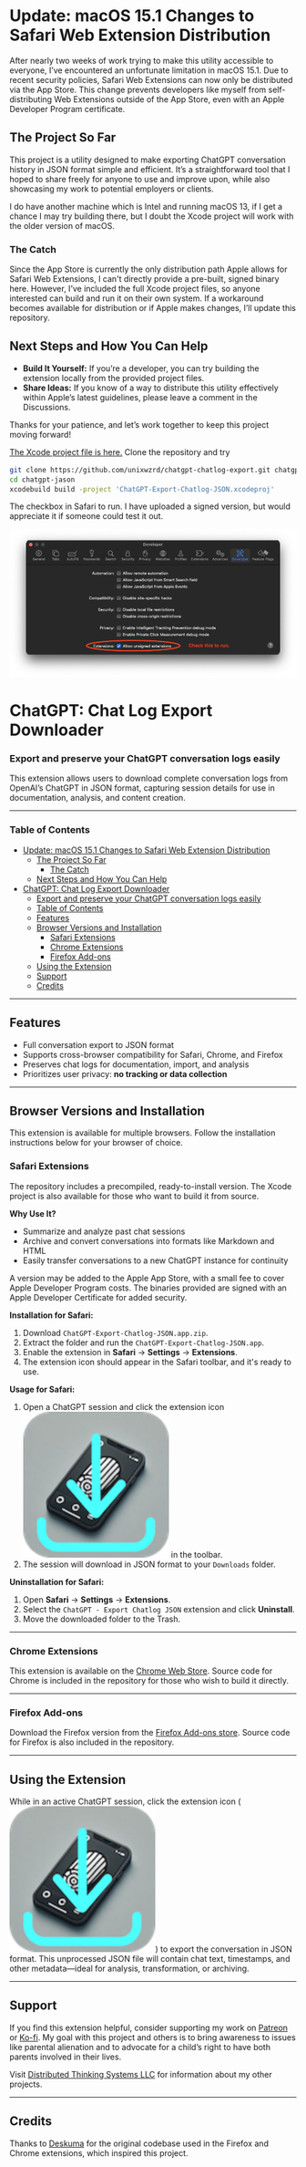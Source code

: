 # Update: macOS 15.1 Changes to Safari Web Extension Distribution

After nearly two weeks of work trying to make this utility accessible to everyone, I’ve encountered an unfortunate limitation in macOS 15.1. Due to recent security policies, Safari Web Extensions can now only be distributed via the App Store. This change prevents developers like myself from self-distributing Web Extensions outside of the App Store, even with an Apple Developer Program certificate.

## The Project So Far

This project is a utility designed to make exporting ChatGPT conversation history in JSON format simple and efficient. It’s a straightforward tool that I hoped to share freely for anyone to use and improve upon, while also showcasing my work to potential employers or clients.

I do have another machine which is Intel and running macOS 13, if I get a chance I may try building there, but I doubt the Xcode project will work with the older version of macOS.

### The Catch

Since the App Store is currently the only distribution path Apple allows for Safari Web Extensions, I can't directly provide a pre-built, signed binary here. However, I’ve included the full Xcode project files, so anyone interested can build and run it on their own system. If a workaround becomes available for distribution or if Apple makes changes, I’ll update this repository.

## Next Steps and How You Can Help

- **Build It Yourself:** If you’re a developer, you can try building the extension locally from the provided project files. 
- **Share Ideas:** If you know of a way to distribute this utility effectively within Apple’s latest guidelines, please leave a comment in the Discussions.
  
Thanks for your patience, and let’s work together to keep this project moving forward!

[The Xcode project file is here.](https://github.com/unixwzrd/chatgpt-chatlog-export/tree/main/ChatGPT%20Export%20JSON%20Chatlogs) Clone the repository and try
  ```bash
  git clone https://github.com/unixwzrd/chatgpt-chatlog-export.git chatgpt-jason
  cd chatgpt-jason
  xcodebuild build -project 'ChatGPT-Export-Chatlog-JSON.xcodeproj'
  ```

  The checkbox in Safari to run.  I have uploaded a signed version, but would appreciate it if someone could test it out.

  ![Screenshot of Safari Extension menu item and downloaded JSON file](graphics/Screenshot%202024-11-06%20at%2012.46.30.png)

# ChatGPT: Chat Log Export Downloader

### Export and preserve your ChatGPT conversation logs easily

This extension allows users to download complete conversation logs from OpenAI’s ChatGPT in JSON format, capturing session details for use in documentation, analysis, and content creation.

---

### Table of Contents

- [Update: macOS 15.1 Changes to Safari Web Extension Distribution](#update-macos-151-changes-to-safari-web-extension-distribution)
  - [The Project So Far](#the-project-so-far)
    - [The Catch](#the-catch)
  - [Next Steps and How You Can Help](#next-steps-and-how-you-can-help)
- [ChatGPT: Chat Log Export Downloader](#chatgpt-chat-log-export-downloader)
    - [Export and preserve your ChatGPT conversation logs easily](#export-and-preserve-your-chatgpt-conversation-logs-easily)
    - [Table of Contents](#table-of-contents)
  - [Features](#features)
  - [Browser Versions and Installation](#browser-versions-and-installation)
    - [Safari Extensions](#safari-extensions)
    - [Chrome Extensions](#chrome-extensions)
    - [Firefox Add-ons](#firefox-add-ons)
  - [Using the Extension](#using-the-extension)
  - [Support](#support)
  - [Credits](#credits)

---

## Features

- Full conversation export to JSON format
- Supports cross-browser compatibility for Safari, Chrome, and Firefox
- Preserves chat logs for documentation, import, and analysis
- Prioritizes user privacy: **no tracking or data collection**

---

## Browser Versions and Installation

This extension is available for multiple browsers. Follow the installation instructions below for your browser of choice.

### Safari Extensions

The repository includes a precompiled, ready-to-install version. The Xcode project is also available for those who want to build it from source.

**Why Use It?**

- Summarize and analyze past chat sessions
- Archive and convert conversations into formats like Markdown and HTML
- Easily transfer conversations to a new ChatGPT instance for continuity

A version may be added to the Apple App Store, with a small fee to cover Apple Developer Program costs. The binaries provided are signed with an Apple Developer Certificate for added security.

**Installation for Safari:**

1. Download `ChatGPT-Export-Chatlog-JSON.app.zip`.
2. Extract the folder and run the `ChatGPT-Export-Chatlog-JSON.app`.
3. Enable the extension in **Safari** -> **Settings** -> **Extensions**.
4. The extension icon should appear in the Safari toolbar, and it's ready to use.

**Usage for Safari:**

1. Open a ChatGPT session and click the extension icon ![download icon](./icons/download-icon.svg) in the toolbar.
2. The session will download in JSON format to your `Downloads` folder.

**Uninstallation for Safari:**

1. Open **Safari** -> **Settings** -> **Extensions**.
2. Select the `ChatGPT - Export Chatlog JSON` extension and click **Uninstall**.
3. Move the downloaded folder to the Trash.

---

### Chrome Extensions

This extension is available on the [Chrome Web Store](https://chrome.google.com/webstore/detail/chatgpt-chat-log-export/). Source code for Chrome is included in the repository for those who wish to build it directly.

---

### Firefox Add-ons

Download the Firefox version from the [Firefox Add-ons store](https://addons.mozilla.org/ja/firefox/addon/chatgpt-chat-log-export/). Source code for Firefox is also included in the repository.

---

## Using the Extension

While in an active ChatGPT session, click the extension icon (![download icon](./icons/download-icon.svg)) to export the conversation in JSON format. This unprocessed JSON file will contain chat text, timestamps, and other metadata—ideal for analysis, transformation, or archiving.

---

## Support

If you find this extension helpful, consider supporting my work on [Patreon](https://patreon.com/unixwzrd) or [Ko-fi](https://ko-fi.com/unixwzrd). My goal with this project and others is to bring awareness to issues like parental alienation and to advocate for a child’s right to have both parents involved in their lives.

Visit [Distributed Thinking Systems LLC](https://unixwzrd.ai/) for information about my other projects.

---

## Credits

Thanks to [Deskuma](https://github.com/Deskuma) for the original codebase used in the Firefox and Chrome extensions, which inspired this project.